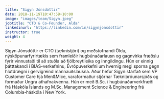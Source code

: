 ```yaml
---
title: "Sigyn Jónsdóttir"
date: 2018-11-19T10:47:58+10:00
image: "images/team/Sigyn.jpeg"
jobtitle: "CTO & Co-Founder, Alda"
linkedinurl: "https://linkedin.com/in/sigynjonsdottir"
instructor: true
weight: 4
---
```


Sigyn Jónsdóttir er CTO (tæknistjóri) og meðstofnandi Öldu, nýsköpunarfyrirtækis sem framleiðir hugbúnaðarlausn og gagnvirka fræðslu fyrir vinnustaði til að stuðla að fjölbreytileika og inngildingu. Hún er einnig þátttakandi í BIAS-verkefninu, Evrópuverkefni um hvernig megi sporna gegn hlutdrægni í gervigreind mannauðslausna. Áður hefur Sigyn starfað sem VP Customer Care hjá Men&Mice, varaformaður stjórnar Tækniþróunarsjóðs og formaður Ungra athafnakvenna. Hún er með B.Sc. í hugbúnaðarverkfræði frá Háskóla Íslands og M.Sc. Management Science & Engineering frá Columbia-háskóla í New York.